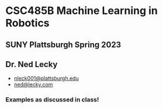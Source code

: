 # CSC485B Machine Learning in Robotics
## SUNY Plattsburgh Spring 2023
## Dr. Ned Lecky
  * nleck001@plattsburgh.edu
  * ned@lecky.com
### Examples as discussed in class!
